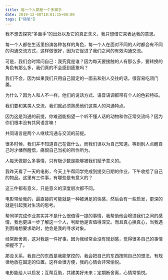 ```yaml
---
title: 每一个人都是一个多面手
date: 2019-12-08T18:01:15+08:00
tags: ["随笔"]
---
```


我不想去探究“多面手”的出处以及它的真正含义，我只想借它来表达我的意思。

每一个人都在生活里扮演各种各样的角色，每一个人在面对不同的人时都会有不同的沟通交流方式，这样做很好，因为它促进了我们之间的有效沟通交流。

可是，我们会时常问自己：我究竟是谁？因为每天要接触的人有那么多，要转换的角色有那么多，我们真的不会感到疲惫吗？

我们不会，因为如果我们只用自己固定的一面去和别人交往的话，很容易吃闭门羹。

为什么？因为人和人不一样，他们的说话方式、语音语调都带有个人的色彩特征。

我们要和某类人交流，我们就必须熟悉他们这类人的沟通特点。

因为这是沟通的前提，你难道能指望一个听不懂人话的动物和你正常交流吗？因为你们根本没有共同语言嘛！

共同语言是两个人继续沟通与交流的前提。

很多时候，我们并不知道自己在做什么，而我们误以为自己知道。等到别人点醒自己时才幡然醒悟，痛恨自己当初的所作所为。

人每天做那么多事情，只有极少数是能够被我们赋予意义的。

我昨天看了一天的电影，今天上午帮同学完成到提交日期的作业，下午收拾了自己的物品。这里有三件事，有哪些是有意义的？

这三件都有意义，只是意义的深度层次都不同。

电影带给我的，最直接的可能就是一种被满足的快感，然后会有一些启发，更深的就是引起我对生活的思考。

帮同学完成作业其实并不是什么很值得一提的事情，我帮助他会增进我们之间的感情，我也更进一步了解这一个人，判断他是否值得深交。而且真心换真心，当我遇到困难想要求助时，他会是我的寻求对象。

经常断舍离，这对我是一件好事。因为我经常会没有规划感，觉得很多自己的事情把握不了。

那没关系，我自己的东西是我能掌控的，我会把自己的东西按照自己的想法，有规律地放在固定的位置。这样会很方便，我的心情会非常愉悦。

电影能给人以启发；互帮互助，共建美好未来；定期断舍离，心情常愉悦。
